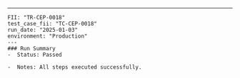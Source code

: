 ---
    FII: "TR-CEP-0018"
    test_case_fii: "TC-CEP-0018"
    run_date: "2025-01-03"
    environment: "Production"
    ---
    ### Run Summary
    -  Status: Passed

    -  Notes: All steps executed successfully.